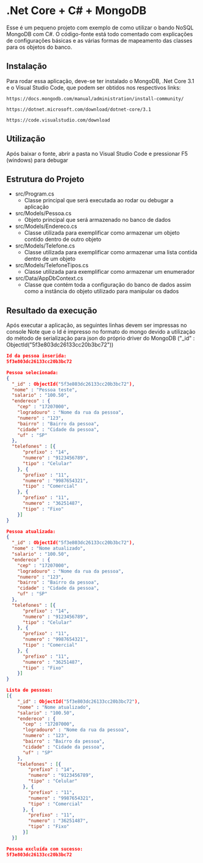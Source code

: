 # .Net Core + C# + MongoDB

Esse é um pequeno projeto com exemplo de como utilizar o bando NoSQL MongoDB com C#.
O código-fonte está todo comentado com explicações de configurações básicas e as várias formas de mapeamento das classes para os objetos do banco.

## Instalação

Para rodar essa aplicação, deve-se ter instalado o MongoDB, .Net Core 3.1 e o Visual Studio Code, que podem ser obtidos nos respectivos links:


    https://docs.mongodb.com/manual/administration/install-community/

    https://dotnet.microsoft.com/download/dotnet-core/3.1

    https://code.visualstudio.com/download


## Utilização

Após baixar o fonte, abrir a pasta no Visual Studio Code e pressionar F5 (windows) para debugar


## Estrutura do Projeto

* src/Program.cs
  * Classe principal que será executada ao rodar ou debugar a aplicação
* src/Models/Pessoa.cs
  * Objeto principal que será armazenado no banco de dados
* src/Models/Endereco.cs
  * Classe utilizada para exemplificar como armazenar um objeto contido dentro de outro objeto
* src/Models/Telefone.cs
  * Classe utilizada para exemplificar como armazenar uma lista contida dentro de um objeto
* src/Models/TelefoneTipos.cs
  * Classe utilizada para exemplificar como armazenar um enumerador
* src/Data/AppDbContext.cs
  * Classe que contém toda a configuração do banco de dados assim como a instância do objeto utilizado para manipular os dados

## Resultado da execução

Após executar a aplicação, as seguintes linhas devem ser impressas no console
Note que o Id é impresso no formato do mongo devido a utilização do método de serialização para json do próprio driver do MongoDB ("_id" : ObjectId("5f3e803dc26133cc20b3bc72"))

```json
Id da pessoa inserida:
5f3e803dc26133cc20b3bc72

Pessoa selecionada:
{
  "_id" : ObjectId("5f3e803dc26133cc20b3bc72"),
  "nome" : "Pessoa teste",
  "salario" : "100.50",
  "endereco" : {
    "cep" : "17207000",
    "logradouro" : "Nome da rua da pessoa",
    "numero" : "123",
    "bairro" : "Bairro da pessoa",
    "cidade" : "Cidade da pessoa",
    "uf" : "SP"
  },
  "telefones" : [{
      "prefixo" : "14",
      "numero" : "9123456789",
      "tipo" : "Celular"
    }, {
      "prefixo" : "11",
      "numero" : "9987654321",
      "tipo" : "Comercial"
    }, {
      "prefixo" : "11",
      "numero" : "36251487",
      "tipo" : "Fixo"
    }]
}

Pessoa atualizada:
{
  "_id" : ObjectId("5f3e803dc26133cc20b3bc72"),
  "nome" : "Nome atualizado",
  "salario" : "100.50",
  "endereco" : {
    "cep" : "17207000",
    "logradouro" : "Nome da rua da pessoa",
    "numero" : "123",
    "bairro" : "Bairro da pessoa",
    "cidade" : "Cidade da pessoa",
    "uf" : "SP"
  },
  "telefones" : [{
      "prefixo" : "14",
      "numero" : "9123456789",
      "tipo" : "Celular"
    }, {
      "prefixo" : "11",
      "numero" : "9987654321",
      "tipo" : "Comercial"
    }, {
      "prefixo" : "11",
      "numero" : "36251487",
      "tipo" : "Fixo"
    }]
}

Lista de pessoas:
[{
    "_id" : ObjectId("5f3e803dc26133cc20b3bc72"),
    "nome" : "Nome atualizado",
    "salario" : "100.50",
    "endereco" : {
      "cep" : "17207000",
      "logradouro" : "Nome da rua da pessoa",
      "numero" : "123",
      "bairro" : "Bairro da pessoa",
      "cidade" : "Cidade da pessoa",
      "uf" : "SP"
    },
    "telefones" : [{
        "prefixo" : "14",
        "numero" : "9123456789",
        "tipo" : "Celular"
      }, {
        "prefixo" : "11",
        "numero" : "9987654321",
        "tipo" : "Comercial"
      }, {
        "prefixo" : "11",
        "numero" : "36251487",
        "tipo" : "Fixo"
      }]
  }]

Pessoa excluída com sucesso:
5f3e803dc26133cc20b3bc72

```
